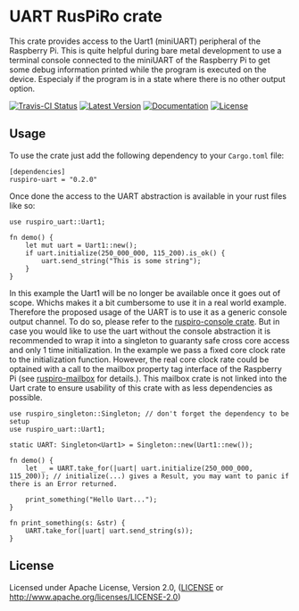 # UART RusPiRo crate

This crate provides access to the Uart1 (miniUART) peripheral of the Raspberry Pi. This is quite helpful during bare metal
development to use a terminal console connected to the miniUART of the Raspberry Pi to get some debug information printed
while the program is executed on the device. Especialy if the program is in a state where there is no other output option.

[![Travis-CI Status](https://api.travis-ci.org/RusPiRo/ruspiro-uart.svg?branch=master)](https://travis-ci.org/RusPiRo/ruspiro-uart)
[![Latest Version](https://img.shields.io/crates/v/ruspiro-uart.svg)](https://crates.io/crates/ruspiro-uart)
[![Documentation](https://docs.rs/ruspiro-uart/badge.svg)](https://docs.rs/ruspiro-uart)
[![License](https://img.shields.io/crates/l/ruspiro-uart.svg)](https://github.com/RusPiRo/ruspiro-uart#license)

## Usage
To use the crate just add the following dependency to your ``Cargo.toml`` file:
```
[dependencies]
ruspiro-uart = "0.2.0"
```

Once done the access to the UART abstraction is available in your rust files like so:
```
use ruspiro_uart::Uart1;

fn demo() {
    let mut uart = Uart1::new();
    if uart.initialize(250_000_000, 115_200).is_ok() {
        uart.send_string("This is some string");
    }
}
```

In this example the Uart1 will be no longer be available once it goes out of scope. Whichs makes it a bit cumbersome
to use it in a real world example. Therefore the proposed usage of the UART is to use it as a generic console output
channel. To do so, please refer to the [ruspiro-console crate](https://crates.io/crates/ruspiro-console).
But in case you would like to use the uart without the console abstraction it is recommended to wrap it into a singleton
to guaranty safe cross core access and only 1 time initialization. In the example we pass a fixed core clock rate to
the initialization function. However, the real core clock rate could be optained with a call to the mailbox property
tag interface of the Raspberry Pi (see [ruspiro-mailbox](https://crates.io/crates/ruspiro-mailbox) for details.). This
mailbox crate is not linked into the Uart crate to ensure usability of this crate with as less dependencies as possible.

```
use ruspiro_singleton::Singleton; // don't forget the dependency to be setup
use ruspiro_uart::Uart1;

static UART: Singleton<Uart1> = Singleton::new(Uart1::new());

fn demo() {
    let _ = UART.take_for(|uart| uart.initialize(250_000_000, 115_200)); // initialize(...) gives a Result, you may want to panic if there is an Error returned.

    print_something("Hello Uart...");
}

fn print_something(s: &str) {
    UART.take_for(|uart| uart.send_string(s));
}
```

## License
Licensed under Apache License, Version 2.0, ([LICENSE](LICENSE) or http://www.apache.org/licenses/LICENSE-2.0)